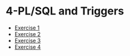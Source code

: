 # 4-PL/SQL and Triggers


 * [Exercise 1](1.sql)
 * [Exercise 2](2.sql)
 * [Exercise 3](3.sql)
 * [Exercise 4](4.sql)

